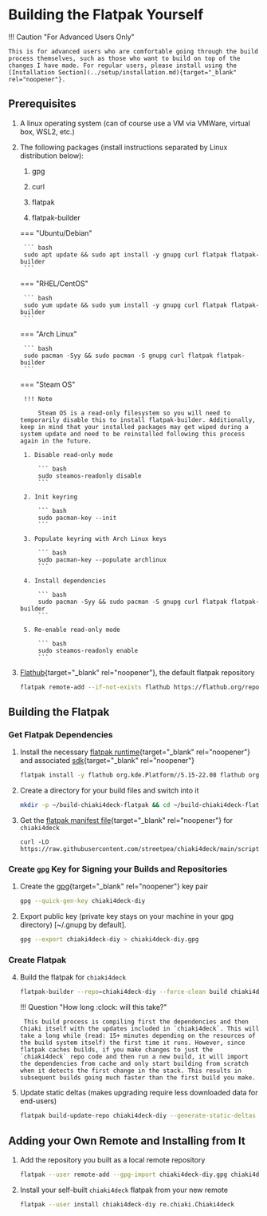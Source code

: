 # Building the Flatpak Yourself

!!! Caution "For Advanced Users Only"

    This is for advanced users who are comfortable going through the build process themselves, such as those who want to build on top of the changes I have made. For regular users, please install using the [Installation Section](../setup/installation.md){target="_blank" rel="noopener"}.

## Prerequisites

1. A linux operating system (can of course use a VM via VMWare, virtual box, WSL2, etc.)

2. The following packages (install instructions separated by Linux distribution below):

    1. gpg

    2. curl

    3. flatpak

    4. flatpak-builder

    === "Ubuntu/Debian"

        ``` bash
        sudo apt update && sudo apt install -y gnupg curl flatpak flatpak-builder
        ```

    === "RHEL/CentOS"

        ``` bash
        sudo yum update && sudo yum install -y gnupg curl flatpak flatpak-builder
        ```

    === "Arch Linux"

        ``` bash
        sudo pacman -Syy && sudo pacman -S gnupg curl flatpak flatpak-builder
        ```

    === "Steam OS"

        !!! Note

            Steam OS is a read-only filesystem so you will need to temporarily disable this to install flatpak-builder. Additionally, keep in mind that your installed packages may get wiped during a system update and need to be reinstalled following this process again in the future. 

        1. Disable read-only mode

            ``` bash
            sudo steamos-readonly disable
            ```

        2. Init keyring

            ``` bash
            sudo pacman-key --init
            ```

        3. Populate keyring with Arch Linux keys

            ``` bash
            sudo pacman-key --populate archlinux
            ```

        4. Install dependencies

            ``` bash
            sudo pacman -Syy && sudo pacman -S gnupg curl flatpak flatpak-builder
            ```

        5. Re-enable read-only mode

            ``` bash
            sudo steamos-readonly enable
            ```

3. [Flathub](https://flathub.org/home){target="_blank" rel="noopener"}, the default flatpak repository

    ``` bash
    flatpak remote-add --if-not-exists flathub https://flathub.org/repo/flathub.flatpakrepo
    ```

## Building the Flatpak

### Get Flatpak Dependencies

1. Install the necessary [flatpak runtime](https://docs.flatpak.org/en/latest/basic-concepts.html#runtimes){target="_blank" rel="noopener"} and associated [sdk](https://docs.flatpak.org/en/latest/building-introduction.html#software-development-kits-sdks){target="_blank" rel="noopener"}

    ```bash
    flatpak install -y flathub org.kde.Platform//5.15-22.08 flathub org.kde.Sdk//5.15-22.08
    ```

2. Create a directory for your build files and switch into it

    ```bash
    mkdir -p ~/build-chiaki4deck-flatpak && cd ~/build-chiaki4deck-flatpak
    ```

3. Get the [flatpak manifest file](https://docs.flatpak.org/en/latest/manifests.html){target="_blank" rel="noopener"} for `chiaki4deck`

    ```
    curl -LO https://raw.githubusercontent.com/streetpea/chiaki4deck/main/scripts/flatpak/chiaki4deck.yaml
    ```

### Create `gpg` Key for Signing your Builds and Repositories

1. Create the [gpg](https://gnupg.org/gph/en/manual/c14.html){target="_blank" rel="noopener"} key pair

    ``` bash
    gpg --quick-gen-key chiaki4deck-diy
    ```

2. Export public key (private key stays on your machine in your gpg directory) [~/.gnupg by default].

    ``` bash
    gpg --export chiaki4deck-diy > chiaki4deck-diy.gpg
    ```

### Create Flatpak

4. Build the flatpak for `chiaki4deck`

    ``` bash
    flatpak-builder --repo=chiaki4deck-diy --force-clean build chiaki4deck.yaml --gpg-sign chiaki4deck-diy
    ```

    !!! Question "How long :clock: will this take?"

        This build process is compiling first the dependencies and then Chiaki itself with the updates included in `chiaki4deck`. This will take a long while (read: 15+ minutes depending on the resources of the build system itself) the first time it runs. However, since flatpak caches builds, if you make changes to just the `chiaki4deck` repo code and then run a new build, it will import the dependencies from cache and only start building from scratch when it detects the first change in the stack. This results in subsequent builds going much faster than the first build you make.

5. Update static deltas (makes upgrading require less downloaded data for end-users)

    ``` bash
    flatpak build-update-repo chiaki4deck-diy --generate-static-deltas --gpg-sign=chiaki4deck-diy
    ```


## Adding your Own Remote and Installing from It

1. Add the repository you built as a local remote repository

    ``` bash
    flatpak --user remote-add --gpg-import chiaki4deck-diy.gpg chiaki4deck-diy ~/build-chiaki4deck-flatpak/chiaki4deck-diy
    ```

2. Install your self-built `chiaki4deck` flatpak from your new remote

    ``` bash
    flatpak --user install chiaki4deck-diy re.chiaki.Chiaki4deck
    ```

